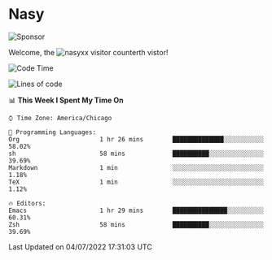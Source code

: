# Nasy

<!--
<p align="center">
<img height="200" src="https://github-readme-stats.vercel.app/api?username=nasyxx&count_private=true&show_icons=true&theme=dracula&include_all_commits=true"/>
<img height="200" src="https://github-readme-stats.vercel.app/api/top-langs/?username=nasyxx&theme=dracula&hide=html,jupyter+notebook&count_private=true&show_icons=true"/>
</p>

  
----------------
-->

![Sponsor](https://img.shields.io/static/v1.svg?label=Sponsor&message=%E2%9D%A4&logo=GitHub&style=flat&color=pink)
 
Welcome, the ![nasyxx visitor counter](https://count.getloli.com/get/@nasyxx?theme=rule34)th vistor!
 
<!--START_SECTION:waka-->
![Code Time](http://img.shields.io/badge/Code%20Time-2%2C497%20hrs%2043%20mins-blue)

![Lines of code](https://img.shields.io/badge/From%20Hello%20World%20I%27ve%20Written-5%20Million%20lines%20of%20code-blue)

📊 **This Week I Spent My Time On** 

```text
⌚︎ Time Zone: America/Chicago

💬 Programming Languages: 
Org                      1 hr 26 mins        ██████████████░░░░░░░░░░░   58.02% 
sh                       58 mins             ██████████░░░░░░░░░░░░░░░   39.69% 
Markdown                 1 min               ░░░░░░░░░░░░░░░░░░░░░░░░░   1.18% 
TeX                      1 min               ░░░░░░░░░░░░░░░░░░░░░░░░░   1.12%

🔥 Editors: 
Emacs                    1 hr 29 mins        ███████████████░░░░░░░░░░   60.31% 
Zsh                      58 mins             ██████████░░░░░░░░░░░░░░░   39.69%

```


 Last Updated on 04/07/2022 17:31:03 UTC
<!--END_SECTION:waka-->

<!-- ![visitors](https://visitor-badge.laobi.icu/badge?page_id=nasyxx.nasyxx) -->
